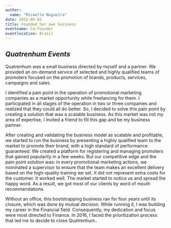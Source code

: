 ```yaml
---
author:
  name: "Micaelle Nogueira"
date: 2012-05-01
title: Founded her own business
eventname: Co-Founder
eventlocation: Brazil
---
```


## *Quatrenhum Events*

Quatrenhum was a small business directed by myself and a partner. We provided an on-demand service of selected and highly qualified teams of promoters focused on the promotion of brands, products, services, campaigns and sales.

I identified a pain point in the operation of promotional marketing companies as a market opportunity while freelancing for them. I participated in all stages of the operation in two or three companies and realized that they could all do better. So, I decided to solve this pain point by creating a solution that was a scalable business. As this market was not my area of expertise, I invited a friend to fill this gap and be my business partner.

After creating and validating the business model as scalable and profitable, we started to run the business by presenting a highly qualified team to the market to promote their brand, with a high standard of performance guaranteed. We created a platform for registering and managing promoters that gained popularity in a few weeks. But our competitive edge and the pain point solution was: in every promotional marketing actions, we nominated a supervisor to ensure that the team makes an excellent delivery based on the high-quality training we set. It did not represent extra costs for the customer. It worked well. The market started to notice us and spread the happy word. As a result, we got most of our clients by word of mouth recommendations.

Without an office, this bootstrapping business ran for four years until its closure, which was done by mutual decision. While running it, I was building my career in the Financial field. Consequently, my dedication and focus were most directed to Finance. In 2016, I faced the prioritization process that led me to decide to close Quatrenhum..